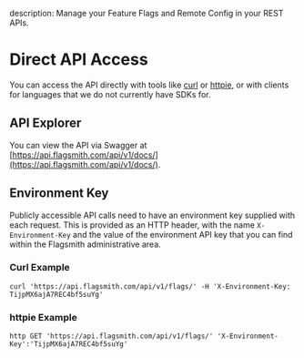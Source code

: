 description: Manage your Feature Flags and Remote Config in your REST APIs.

# Direct API Access

You can access the API directly with tools like [curl](https://curl.haxx.se/) or [httpie](https://httpie.org/), or with clients for languages that we do not currently have SDKs for.

## API Explorer

You can view the API via Swagger at [https://api.flagsmith.com/api/v1/docs/](https://api.flagsmith.com/api/v1/docs/).

## Environment Key

Publicly accessible API calls need to have an environment key supplied with each request. This is provided as an HTTP header, with the name ```X-Environment-Key``` and the value of the environment API key that you can find within the Flagsmith administrative area. 

### Curl Example

```
curl 'https://api.flagsmith.com/api/v1/flags/' -H 'X-Environment-Key: TijpMX6ajA7REC4bf5suYg'
```

### httpie Example

```
http GET 'https://api.flagsmith.com/api/v1/flags/' 'X-Environment-Key':'TijpMX6ajA7REC4bf5suYg'
```
